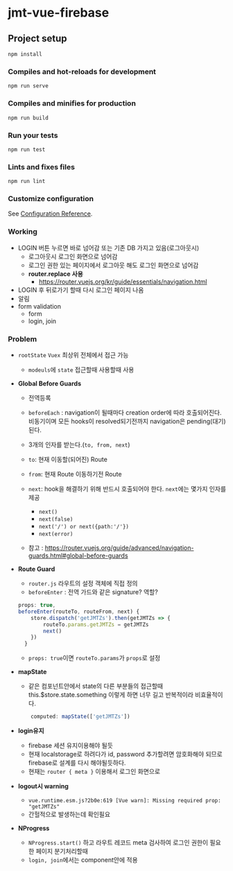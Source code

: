 # jmt-vue-firebase

## Project setup
```
npm install
```

### Compiles and hot-reloads for development
```
npm run serve
```

### Compiles and minifies for production
```
npm run build
```

### Run your tests
```
npm run test
```

### Lints and fixes files
```
npm run lint
```

### Customize configuration
See [Configuration Reference](https://cli.vuejs.org/config/).


### Working

- LOGIN 버튼 누르면 바로 넘어감 또는 기존 DB 가지고 있음(로그아웃시)
    - 로그아웃시 로그인 화면으로 넘어감
    - 로그인 권한 있는 페이지에서 로그아웃 해도 로그인 화면으로 넘어감
    - **router.replace 사용**
        - https://router.vuejs.org/kr/guide/essentials/navigation.html
- LOGIN 후 뒤로가기 할때 다시 로그인 페이지 나옴
- 알림
- form validation   
    - form
    - login, join



### Problem

- `rootState` `Vuex` 최상위 전체에서 접근 가능
    - `modeuls`에 `state` 접근할때 사용할때 사용


- **Global Before Guards**
    - 전역등록
    - `beforeEach` : navigation이 될때마다 creation order에 따라 호출되어진다. 비동기이며 모든 hooks이 resolved되기전까지 navigation은 pending(대기)된다.
    - 3개의 인자를 받는다.(`to, from, next`)
    - `to`: 현재 이동할(되어진) Route
    - `from`: 현재 Route 이동하기전 Route
    - `next`: hook을 해결하기 위해 반드시 호출되어야 한다. `next`에는 몇가지 인자를 제공
        - `next()`
        - `next(false)`
        - `next('/') or next({path:'/'})`
        - `next(error)`

    - 참고 : https://router.vuejs.org/guide/advanced/navigation-guards.html#global-before-guards

- **Route Guard**
    - `router.js` 라우트의 설정 객체에 직접 정의
    - `beforeEnter` : 전역 가드와 같은 signature? 역할?
    ```js
    props: true,
    beforeEnter(routeTo, routeFrom, next) {
        store.dispatch('getJMTZs').then(getJMTZs => {
            routeTo.params.getJMTZs = getJMTZs
            next()
        })
      }
    ```
    - `props: true`이면 `routeTo.params`가 `props`로 설정


- **mapState**
    - 같은 컴포넌트안에서 state의 다른 부분들의 접근할때 this.$store.state.something 이렇게 하면 너무 길고 반복적이라 비효율적이다.
    ```js
        computed: mapState(['getJMTZs'])
    ```
    
- **login유지**
    - firebase 세션 유지이용해야 될듯
    - 현재 localstorage로 하려다가 id, password 추가할려면 암호화해야 되므로 firebase로 설계를 다시 해야될듯하다.
    - 현재는 `router { meta }` 이용해서 로그인 화면으로

- **logout시 warning**
    - `vue.runtime.esm.js?2b0e:619 [Vue warn]: Missing required prop: "getJMTZs"`
    - 간헐적으로 발생하는데 확인필요

- **NProgress**
    - `NProgress.start()` 하고 라우트 레코드 meta 검사하여 로그인 권한이 필요한 페이지 분기처리할때
    - `login, join`에서는 component안에 적용